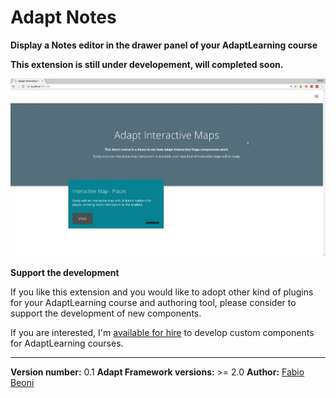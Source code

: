 # Adapt Notes

**Display a Notes editor in the drawer panel of your AdaptLearning course**

<p><b>This extension is still under developement, will completed soon.</b></p>

<p>
    <img src="docs/anim.gif" alt="Adapt Notes, student takes notes on e-learning course" />
</p>

**Support the development**
<p>
If you like this extension and you would like to adopt other kind of plugins
for your AdaptLearning course and authoring tool, please consider to support the development of new components. 
</p>
<p>
If you are interested, I'm <a href="https://it.linkedin.com/in/fabio-beoni-6a7848101">available for hire</a> to develop custom components for AdaptLearning courses.
</p>

----------------------------
**Version number:**  0.1
**Adapt Framework versions:**  >= 2.0
**Author:** <a href="https://it.linkedin.com/in/fabio-beoni-6a7848101" target="_blanck">Fabio Beoni</a>
